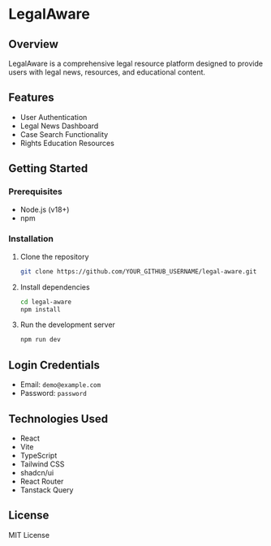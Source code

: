 
# LegalAware

## Overview
LegalAware is a comprehensive legal resource platform designed to provide users with legal news, resources, and educational content.

## Features
- User Authentication
- Legal News Dashboard
- Case Search Functionality
- Rights Education Resources

## Getting Started

### Prerequisites
- Node.js (v18+)
- npm

### Installation
1. Clone the repository
   ```bash
   git clone https://github.com/YOUR_GITHUB_USERNAME/legal-aware.git
   ```

2. Install dependencies
   ```bash
   cd legal-aware
   npm install
   ```

3. Run the development server
   ```bash
   npm run dev
   ```

## Login Credentials
- Email: `demo@example.com`
- Password: `password`

## Technologies Used
- React
- Vite
- TypeScript
- Tailwind CSS
- shadcn/ui
- React Router
- Tanstack Query

## License
MIT License
